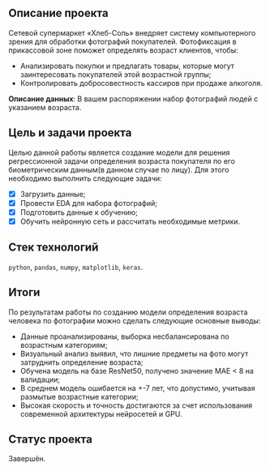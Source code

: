 ## Описание проекта

Сетевой супермаркет «Хлеб-Соль» внедряет систему компьютерного зрения для обработки фотографий покупателей. Фотофиксация в прикассовой зоне поможет определять возраст клиентов, чтобы:

* Анализировать покупки и предлагать товары, которые могут заинтересовать покупателей этой возрастной группы;
* Контролировать добросовестность кассиров при продаже алкоголя.

**Описание данных**: В вашем распоряжении набор фотографий людей с указанием возраста.

## Цель и задачи проекта

Целью данной работы является создание модели для решения регрессионной задачи определения возраста покупателя по его биометрическим данным(в данном случае по лицу).
Для этого необходимо выполнить следующие задачи:

- [x] Загрузить данные;
- [x] Провести EDA для набора фотографий;
- [x] Подготовить данные к обучению;
- [x] Обучить нейронную сеть и рассчитать необходимые метрики.

## Стек технологий

`python`, `pandas`, `numpy`, `matplotlib`, `keras`.

## Итоги

По результатам работы по созданию модели определения возраста человека по фотографии можно сделать следующие основные выводы:

- Данные проанализированы, выборка несбалансирована по возрастным категориям;
- Визуальный анализ выявил, что лишние предметы на фото могут затруднить определение возраста;
- Обучена модель на базе ResNet50, получено значение MAE < 8 на валидации;
- В среднем модель ошибается на +-7 лет, что допустимо, учитывая размытые возрастные категории;
- Высокая скорость и точность достигаются за счет использования современной архитектуры нейросетей и GPU.

## Статус проекта

Завершён.